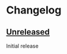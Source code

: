 # Changelog

## [Unreleased]

Initial release

[unreleased]: https://github.com/rfvgyhn/gtfo-log-tracker/compare/a4584bf0...HEAD